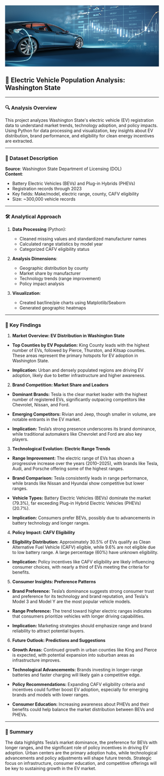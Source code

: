 <p align="center">
  <img src="1-Data Resources/EV-background.jpg" width="100%" height = "200" alt="Excel Background Visual"/>
</p>

## 🚗 Electric Vehicle Population Analysis: Washington State

---

### 🔍 Analysis Overview
This project analyzes Washington State's electric vehicle (EV) registration data to understand market trends, technology adoption, and policy impacts. Using Python for data processing and visualization, key insights about EV distribution, brand performance, and eligibility for clean energy incentives are extracted.

---

### 📂 Dataset Description
**Source**: Washington State Department of Licensing (DOL)  
**Content**:
- Battery Electric Vehicles (BEVs) and Plug-in Hybrids (PHEVs)
- Registration records through 2023
- Key fields: Make/model, electric range, county, CAFV eligibility
- Size: ~300,000 vehicle records

---

### 🛠️ Analytical Approach
1. **Data Processing** (Python):
   - Cleaned missing values and standardized manufacturer names
   - Calculated range statistics by model year
   - Categorized CAFV eligibility status

2. **Analysis Dimensions**:
   - Geographic distribution by county
   - Market share by manufacturer
   - Technology trends (range improvement)
   - Policy impact analysis

3. **Visualization**:
   - Created bar/line/pie charts using Matplotlib/Seaborn
   - Generated geographic heatmaps

---

### 🔑 Key Findings
1. **Market Overview: EV Distribution in Washington State**
- **Top Counties by EV Population:** King County leads with the highest number of EVs, followed by Pierce, Thurston, and Kitsap counties. These areas represent the primary hotspots for EV adoption in Washington State.

- **Implication:** Urban and densely populated regions are driving EV adoption, likely due to better infrastructure and higher awareness.

2. **Brand Competition: Market Share and Leaders**
- **Dominant Brands:** Tesla is the clear market leader with the highest number of registered EVs, significantly outpacing competitors like Chevrolet, Nissan, and Ford.

- **Emerging Competitors:** Rivian and Jeep, though smaller in volume, are notable entrants in the EV market.

- **Implication:** Tesla’s strong presence underscores its brand dominance, while traditional automakers like Chevrolet and Ford are also key players.

3. **Technological Evolution: Electric Range Trends**
- **Range Improvement:** The electric range of EVs has shown a progressive increase over the years (2010–2025), with brands like Tesla, Audi, and Porsche offering some of the highest ranges.

- **Brand Comparison:** Tesla consistently leads in range performance, while brands like Nissan and Hyundai show competitive but lower ranges.

- **Vehicle Types:** Battery Electric Vehicles (BEVs) dominate the market (79.3%), far exceeding Plug-in Hybrid Electric Vehicles (PHEVs) (20.7%).

- **Implication:** Consumers prefer BEVs, possibly due to advancements in battery technology and longer ranges.

4. **Policy Impact: CAFV Eligibility**
- **Eligibility Distribution:** Approximately 30.5% of EVs qualify as Clean Alternative Fuel Vehicle (CAFV) eligible, while 9.6% are not eligible due to low battery range. A large percentage (60%) have unknown eligibility.

- **Implication:** Policy incentives like CAFV eligibility are likely influencing consumer choices, with nearly a third of EVs meeting the criteria for benefits.

5. **Consumer Insights: Preference Patterns**
- **Brand Preference:** Tesla’s dominance suggests strong consumer trust and preference for its technology and brand reputation, and Tesla's Model 3 and Model Y are the most popular vehicle models.

- **Range Preference:** The trend toward higher electric ranges indicates that consumers prioritize vehicles with longer driving capabilities.

- **Implication:** Marketing strategies should emphasize range and brand reliability to attract potential buyers.

6. **Future Outlook: Predictions and Suggestions**
- **Growth Areas:** Continued growth in urban counties like King and Pierce is expected, with potential expansion into suburban areas as infrastructure improves.

- **Technological Advancements:** Brands investing in longer-range batteries and faster charging will likely gain a competitive edge.

- **Policy Recommendations:** Expanding CAFV eligibility criteria and incentives could further boost EV adoption, especially for emerging brands and models with lower ranges.

- **Consumer Education:** Increasing awareness about PHEVs and their benefits could help balance the market distribution between BEVs and PHEVs.

---

### 📝 Summary
The data highlights Tesla’s market dominance, the preference for BEVs with longer ranges, and the significant role of policy incentives in driving EV adoption. Urban centers are the primary adoption hubs, while technological advancements and policy adjustments will shape future trends. Strategic focus on infrastructure, consumer education, and competitive offerings will be key to sustaining growth in the EV market.

